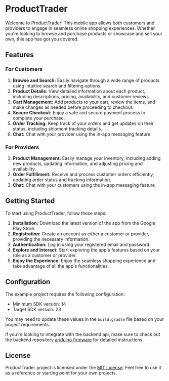 # ProductTrader

Welcome to ProductTrader! This mobile app allows both customers and providers to engage in seamless online shopping experiences. Whether you're looking to browse and purchase products or showcase and sell your own, this app has got you covered.

## Features

### For Customers

1. **Browse and Search:** Easily navigate through a wide range of products using intuitive search and filtering options.
2. **Product Details:** View detailed information about each product, including descriptions, pricing, availability, and customer reviews.
3. **Cart Management:** Add products to your cart, review the items, and make changes as needed before proceeding to checkout.
4. **Secure Checkout:** Enjoy a safe and secure payment process to complete your purchase.
5. **Order Tracking:** Keep track of your orders and get updates on their status, including shipment tracking details.
6. **Chat:** Chat with your provider using the in-app messaging feature

### For Providers

1. **Product Management:** Easily manage your inventory, including adding new products, updating information, and adjusting pricing and availability.
2. **Order Fulfillment:** Receive and process customer orders efficiently, updating order status and tracking information.
3. **Chat:** Chat with your customers using the in-app messaging feature

## Getting Started

To start using ProductTrader, follow these steps:

1. **Installation:** Download the latest version of the app from the Google Play Store.
2. **Registration:** Create an account as either a customer or provider, providing the necessary information.
3. **Authentication:** Log in using your registered email and password.
4. **Explore and Interact:** Start exploring the app's features based on your role as a customer or provider.
5. **Enjoy the Experience:** Enjoy the seamless shopping experience and take advantage of all the app's functionalities.

## Configuration

The example project requires the following configuration:

- Minimum SDK version: 14
- Target SDK version: 23

You may need to update these values in the `build.gradle` file based on your project requirements.

If you're looking to integrate with the backend api, make sure to check out the backend repository [ariduino firmware](https://github.com/cgardesey/trader_apps_backend) for detailed instructions.

## License

ProductTrader project is licensed under the [MIT License](LICENSE). Feel free to use it as a reference or starting point for your own projects.
